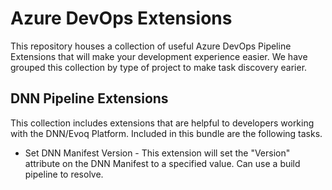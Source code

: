 # Azure DevOps Extensions
This repository houses a collection of useful Azure DevOps Pipeline Extensions that will make your development experience easier.  We have grouped this collection by type of project to make task discovery earier.

## DNN Pipeline Extensions
This collection includes extensions that are helpful to developers working with the DNN/Evoq Platform.  Included in this bundle are the following tasks.

* Set DNN Manifest Version - This extension will set the "Version" attribute on the DNN Manifest to a specified value.  Can use a build pipeline to resolve.

